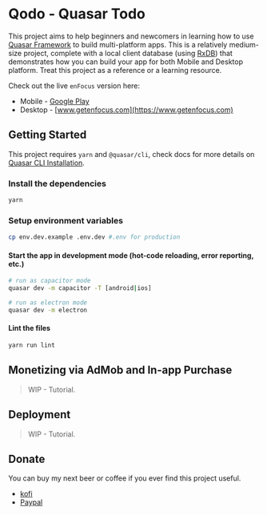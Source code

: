 # Qodo - Quasar Todo

This project aims to help beginners and newcomers in learning how to use [Quasar Framework](https://quasar.dev) to build multi-platform apps. This is a relatively medium-size project, complete with a local client database (using [RxDB](https://rxdb.info)) that demonstrates how you can build your app for both Mobile and Desktop platform. Treat this project as a reference or a learning resource.

Check out the live `enFocus` version here:
   - Mobile - [Google Play](https://play.google.com/store/apps/details?id=com.nightowl.enfocus.app)
   - Desktop - [www.getenfocus.com](https://www.getenfocus.com)

## Getting Started
This project requires `yarn` and `@quasar/cli`, check docs for more details on [Quasar CLI Installation](https://quasar.dev/quasar-cli/installation). 

### Install the dependencies
```bash
yarn
```

### Setup environment variables
```bash
cp env.dev.example .env.dev #.env for production
```

#### Start the app in development mode (hot-code reloading, error reporting, etc.)
```bash
# run as capacitor mode
quasar dev -m capacitor -T [android|ios]

# run as electron mode
quasar dev -m electron
```

#### Lint the files
```bash
yarn run lint
```

## Monetizing via AdMob and In-app Purchase
> WIP - Tutorial.

## Deployment
> WIP - Tutorial.

## Donate
You can buy my next beer or coffee if you ever find this project useful.
- [kofi](https://ko-fi.com/vycoder)
- [Paypal](https://www.paypal.com/cgi-bin/webscr?cmd=_s-xclick&hosted_button_id=VZ6MAQNE99TT2&source=url)
